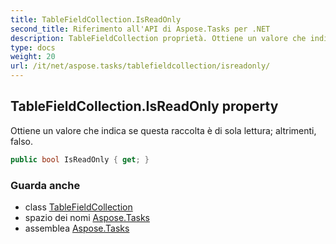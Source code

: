 ```yaml
---
title: TableFieldCollection.IsReadOnly
second_title: Riferimento all'API di Aspose.Tasks per .NET
description: TableFieldCollection proprietà. Ottiene un valore che indica se questa raccolta è di sola lettura altrimenti falso.
type: docs
weight: 20
url: /it/net/aspose.tasks/tablefieldcollection/isreadonly/
---
```

## TableFieldCollection.IsReadOnly property

Ottiene un valore che indica se questa raccolta è di sola lettura; altrimenti, falso.

```csharp
public bool IsReadOnly { get; }
```

### Guarda anche

* class [TableFieldCollection](../)
* spazio dei nomi [Aspose.Tasks](../../tablefieldcollection/)
* assemblea [Aspose.Tasks](../../../)



